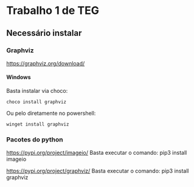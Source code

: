 # Trabalho 1 de TEG

## Necessário instalar

### Graphviz

https://graphviz.org/download/

#### Windows

Basta instalar via choco:

    choco install graphviz

Ou pelo diretamente no powershell:

    winget install graphviz

### Pacotes do python

https://pypi.org/project/imageio/
    Basta executar o comando:
        pip3 install imageio

https://pypi.org/project/graphviz/
    Basta executar o comando:
        pip3 install graphviz



